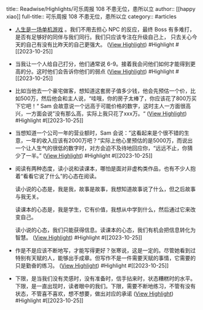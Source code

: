 title:: Readwise/Highlights/可乐周报 108 不患无位，患所以立
author:: [[happy xiao]]
full-title:: 可乐周报 108 不患无位，患所以立
category:: #articles
- [人生是一场单机游戏](http://l.main.getrevue.co/ls/click?upn=gVFUf18rutnxjaj5Ut67g8Rnadlw38woCf-2Fxu61dvkSssLXR7rPLL51PZoLqCSa-2F2T56oDRHs8IVNA9V2H9UGZYrBsoMTeQ-2BhRTNlVOe6VEcAOAibLx8dIuzg1MudlFGr1BA910YmbprChdD1ttCbGhS1-2BwHuxLDU8GKeQxzHm3aeFezFcMEdJ3xSeH2M2L3LGE9FoKJ9F5H-2FHENgnb6AQ-3D-3DJs58_8cHMdnBDzJgqQ5JaFlgiosaujKBD3POIkjMTExfmu6piucGikJhht63XoJYqQDwGwRdbAJtE1FLxFzc047Av8RAYYylifVKa6huemFPFwcqRmV-2Fkg8QVmV8fvkSJtdxdIa9atg0ge1cyktI7jC-2FBSdPLQq3qAJo6SJqqB7-2FN4MF7U7x9ar0Gnw-2F9K19VJAs8i5SiQdD3eufSEVK2fZp-2FwifITv2q7vkb6abCg4-2BT5J9Kn5v8KnyoQG8NnIZloJnd5-2BAnpSqTVFCxIqLT9qZ0Ntr2-2Frj5isPP6oyakMNTYShO8oA12llY6RHNEqMGQApZVwcP1v9xszSSkNPAxmzZqZ-2F0koptejq-2BoUncKzKPPloiC0nLvJ-2FKokYZLbNnelLFmTE6vfCeX8UiCgVWITL-2Bcw-3D-3D) 。我们不用去担心 NPC 的反应，最终 Boss 有多难打，是否有足够好的同伴与我们同行。我们只应该专注在升级自己上， 只去关心今天的自己有没有比昨天的自己更强大。 ([View Highlight](https://read.readwise.io/read/01hdja863j0s3smxveaz2hgns6)) #Highlight #[[2023-10-25]]
- 当我让一个人给自己打分，他们通常说 6-9。接着我会问他们如何才能得到更高的分。这时他们会告诉你他们的弱点 ([View Highlight](https://read.readwise.io/read/01hdja8jc236d60ywkcnj0bvf7)) #Highlight #[[2023-10-25]]
- 比如当他去一个豪宅做客，想知道这套房子值多少钱，他会先预估一个价，比如500万，然后他会和主人说，“哇哦，你的房子太棒了，你应该花了800万买下它吧！“ Sam 会故意说一个远高于可能价格的数字，这时主人一方面很高兴，一方面会说”没有那么高，实际上我只花了xxx万。“ ([View Highlight](https://read.readwise.io/read/01hdja9b5w9mffe37hkk2wctyq)) #Highlight #[[2023-10-25]]
- 当想知道一个公司一年的营业额时，Sam 会说：”这看起来是个很不错的生意，一年的收入应该有2000万吧？“实际上他心里预估的是5000万，而说出一个让人生气的很低的数字时，对方会迫不及待地回应你，“远远不止，你猜少了一半。” ([View Highlight](https://read.readwise.io/read/01hdja9q85c9dy4196s9kws7fe)) #Highlight #[[2023-10-25]]
- 阅读有两种态度，读小说和读课本，哪怕是面对非虚构类作品，也有不少人抱着“看看它说了什么”的心态在阅读。
  
  读小说的心态是，我是我，故事是故事，我想知道故事说了什么，但之后故事与我无关。
  
  读课本的心态是，我是学生，它有价值，我想从中学到什么，然后通过它来改变自己。
  
  读小说的心态，我们只能获得信息。读课本的心态，我们有机会把信息转化为智慧。 ([View Highlight](https://read.readwise.io/read/01hdjaaa77r77e1c1rf31z2xqm)) #Highlight #[[2023-10-25]]
- 作是不是应该不断地写，才能写得更好？张寒说，这是一定的。尽管她看到过特别有天赋的人，能够出手成章。但写作不是一件需要天赋的事情，它需要的只是勤奋的练习。 ([View Highlight](https://read.readwise.io/read/01hdjaak5dsfeda3bvvwbcqcx7)) #Highlight #[[2023-10-25]]
- 下限，是当我们没有灵感时，没有准备时，信手拈来时，状态糟糕时的水平。下限，是一直出现时，读者眼中的我们。下限，需要不断地练习，不管有没有状态，不管喜不喜欢，想不想要，做出对应的承诺 ([View Highlight](https://read.readwise.io/read/01hdjab77jkwxxp9p9hzvg9bs1)) #Highlight #[[2023-10-25]]